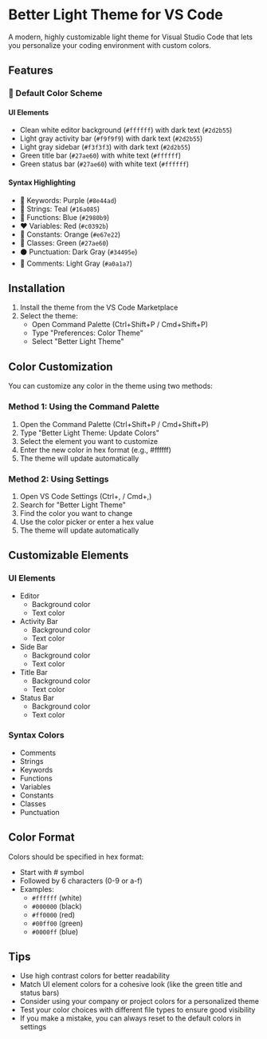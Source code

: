 # Better Light Theme for VS Code

A modern, highly customizable light theme for Visual Studio Code that lets you personalize your coding environment with custom colors.

## Features

### 🎨 Default Color Scheme

#### UI Elements
- Clean white editor background (`#ffffff`) with dark text (`#2d2b55`)
- Light gray activity bar (`#f9f9f9`) with dark text (`#2d2b55`)
- Light gray sidebar (`#f3f3f3`) with dark text (`#2d2b55`)
- Green title bar (`#27ae60`) with white text (`#ffffff`)
- Green status bar (`#27ae60`) with white text (`#ffffff`)

#### Syntax Highlighting
- 💜 Keywords: Purple (`#8e44ad`)
- 💚 Strings: Teal (`#16a085`)
- 🔵 Functions: Blue (`#2980b9`)
- ❤️ Variables: Red (`#c0392b`)
- 🧡 Constants: Orange (`#e67e22`)
- 💚 Classes: Green (`#27ae60`)
- ⚫ Punctuation: Dark Gray (`#34495e`)
- 🔘 Comments: Light Gray (`#a0a1a7`)

## Installation

1. Install the theme from the VS Code Marketplace
2. Select the theme:
   - Open Command Palette (Ctrl+Shift+P / Cmd+Shift+P)
   - Type "Preferences: Color Theme"
   - Select "Better Light Theme"

## Color Customization

You can customize any color in the theme using two methods:

### Method 1: Using the Command Palette
1. Open the Command Palette (Ctrl+Shift+P / Cmd+Shift+P)
2. Type "Better Light Theme: Update Colors"
3. Select the element you want to customize
4. Enter the new color in hex format (e.g., #ffffff)
5. The theme will update automatically

### Method 2: Using Settings
1. Open VS Code Settings (Ctrl+, / Cmd+,)
2. Search for "Better Light Theme"
3. Find the color you want to change
4. Use the color picker or enter a hex value
5. The theme will update automatically

## Customizable Elements

### UI Elements
- Editor
  - Background color
  - Text color
- Activity Bar
  - Background color
  - Text color
- Side Bar
  - Background color
  - Text color
- Title Bar
  - Background color
  - Text color
- Status Bar
  - Background color
  - Text color

### Syntax Colors
- Comments
- Strings
- Keywords
- Functions
- Variables
- Constants
- Classes
- Punctuation

## Color Format

Colors should be specified in hex format:
- Start with # symbol
- Followed by 6 characters (0-9 or a-f)
- Examples: 
  - `#ffffff` (white)
  - `#000000` (black)
  - `#ff0000` (red)
  - `#00ff00` (green)
  - `#0000ff` (blue)

## Tips

- Use high contrast colors for better readability
- Match UI element colors for a cohesive look (like the green title and status bars)
- Consider using your company or project colors for a personalized theme
- Test your color choices with different file types to ensure good visibility
- If you make a mistake, you can always reset to the default colors in settings